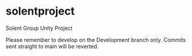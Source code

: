 # solentproject
Solent Group Unity Project

Please remember to develop on the Development branch only. Commits sent straight to main will be reverted.